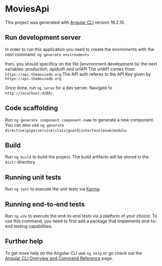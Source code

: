# MoviesApi

This project was generated with [Angular CLI](https://github.com/angular/angular-cli) version 16.2.10.

## Run development server

In order to run this application you need to create the enviroments with the next command: 
`ng generate environments`

then, you should specificy on the file [environment.development.ts] the next variables: *production, apiAuth and urlAPI* 
The urlAPI comes from: `https://api.themoviedb.org`
The API auth referes to the API Key given by `https://api.themoviedb.org`

Once done, run `ng serve` for a dev server. Navigate to `http://localhost:4200/`.


## Code scaffolding

Run `ng generate component component-name` to generate a new component. You can also use `ng generate directive|pipe|service|class|guard|interface|enum|module`.

## Build

Run `ng build` to build the project. The build artifacts will be stored in the `dist/` directory.

## Running unit tests

Run `ng test` to execute the unit tests via [Karma](https://karma-runner.github.io).

## Running end-to-end tests

Run `ng e2e` to execute the end-to-end tests via a platform of your choice. To use this command, you need to first add a package that implements end-to-end testing capabilities.

## Further help

To get more help on the Angular CLI use `ng help` or go check out the [Angular CLI Overview and Command Reference](https://angular.io/cli) page.
